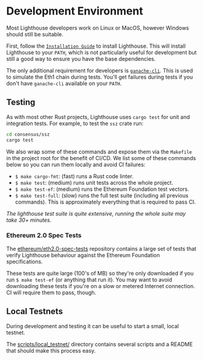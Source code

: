 # Development Environment

Most Lighthouse developers work on Linux or MacOS, however Windows should still
be suitable.

First, follow the [`Installation Guide`](./installation.md) to install
Lighthouse. This will install Lighthouse to your `PATH`, which is not
particularly useful for development but still a good way to ensure you have the
base dependencies.

The only additional requirement for developers is
[`ganache-cli`](https://github.com/trufflesuite/ganache-cli). This is used to
simulate the Eth1 chain during tests. You'll get failures during tests if you
don't have `ganache-cli` available on your `PATH`.

## Testing

As with most other Rust projects, Lighthouse uses `cargo test` for unit and
integration tests. For example, to test the `ssz` crate run:

```bash
cd consensus/ssz
cargo test
```

We also wrap some of these commands and expose them via the `Makefile` in the
project root for the benefit of CI/CD. We list some of these commands below so
you can run them locally and avoid CI failures:

- `$ make cargo-fmt`: (fast) runs a Rust code linter.
- `$ make test`: (medium) runs unit tests across the whole project.
- `$ make test-ef`: (medium) runs the Ethereum Foundation test vectors.
- `$ make test-full`: (slow) runs the full test suite (including all previous
  commands). This is approximately everything
	that is required to pass CI.

_The lighthouse test suite is quite extensive, running the whole suite may take 30+ minutes._

### Ethereum 2.0 Spec Tests

The
[ethereum/eth2.0-spec-tests](https://github.com/ethereum/eth2.0-spec-tests/)
repository contains a large set of tests that verify Lighthouse behaviour
against the Ethereum Foundation specifications.

These tests are quite large (100's of MB) so they're only downloaded if you run
`$ make test-ef` (or anything that run it). You may want to avoid
downloading these tests if you're on a slow or metered Internet connection. CI
will require them to pass, though.

## Local Testnets

During development and testing it can be useful to start a small, local
testnet.

The
[scripts/local_testnet/](https://github.com/sigp/lighthouse/tree/unstable/scripts/local_testnet)
directory contains several scripts and a README that should make this process easy.
